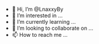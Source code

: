 - 👋 Hi, I’m @LnaxxyBy
- 👀 I’m interested in ...
- 🌱 I’m currently learning ...
- 💞️ I’m looking to collaborate on ...
- 📫 How to reach me ...

<!---
LnaxxyBy/LnaxxyBy is a ✨ special ✨ repository because its `README.md` (this file) appears on your GitHub profile.
You can click the Preview link to take a look at your changes.
--->
